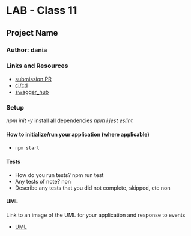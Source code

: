 # LAB - Class 11

## Project Name

### Author: dania

### Links and Resources

- [submission PR](https://github.com/401-advanced-javascript-dania/Lab-Class-11/pull/1)
- [ci/cd](https://github.com/401-advanced-javascript-dania/Lab-Class-11/actions)
- [swagger_hub]()


### Setup
*npm init -y*
install all dependencies *npm i jest eslint*
#### How to initialize/run your application (where applicable)

- `npm start`

#### Tests

- How do you run tests?
npm run test
- Any tests of note?
non
- Describe any tests that you did not complete, skipped, etc
non
#### UML

Link to an image of the UML for your application and response to events
- [UML]()
